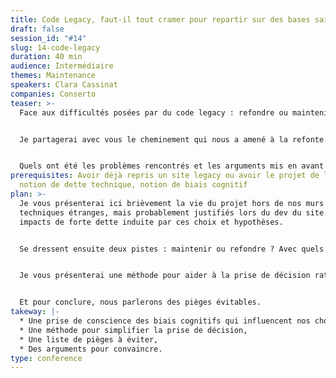```yaml
---
title: Code Legacy, faut-il tout cramer pour repartir sur des bases saines ?
draft: false
session_id: "#14"
slug: 14-code-legacy
duration: 40 min
audience: Intermédiaire
themes: Maintenance
speakers: Clara Cassinat
companies: Conserto
teaser: >-
  Face aux difficultés posées par du code legacy : refondre ou maintenir ?


  Je partagerai avec vous le cheminement qui nous a amené à la refonte.


  Quels ont été les problèmes rencontrés et les arguments mis en avant pour convaincre notre client ?
prerequisites: Avoir déjà repris un site legacy ou avoir le projet de le faire,
  notion de dette technique, notion de biais cognitif
plan: >-
  Je vous présenterai ici brièvement la vie du projet hors de nos murs : Choix
  techniques étranges, mais probablement justifiés lors du dev du site. Puis des
  impacts de forte dette induite par ces choix et hypothèses.


  Se dressent ensuite deux pistes : maintenir ou refondre ? Avec quels critères de choix : (biais des coûts pour le legacy VS méthode Leodagan pour refondre le vieux projet).


  Je vous présenterai une méthode pour aider à la prise de décision rationnelle.


  Et pour conclure, nous parlerons des pièges évitables.
takeway: |-
  * Une prise de conscience des biais cognitifs qui influencent nos choix,
  * Une méthode pour simplifier la prise de décision,
  * Une liste de pièges à éviter,
  * Des arguments pour convaincre.
type: conference
---
```


